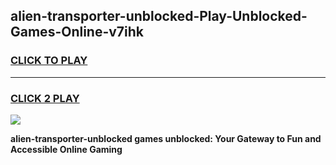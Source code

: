 
## alien-transporter-unblocked-Play-Unblocked-Games-Online-v7ihk
<h3>
<a href="https://premium76.site?title=alien-transporter-unblocked&ref=25A">CLICK TO PLAY</a></h3>
<hr>

<h3>
<a href="https://premium76.site?title=alien-transporter-unblocked&ref=25A">CLICK 2 PLAY</a>
  
</h3>

<a href="https://premium76.site?title=alien-transporter-unblocked&ref=25A"><img src="https://clearcache.store/games.png"></a>


**alien-transporter-unblocked games unblocked: Your Gateway to Fun and Accessible Online Gaming**

